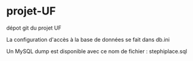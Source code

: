 # projet-UF
dépot git du projet UF

La configuration d'accès à la base de données se fait dans db.ini

Un MySQL dump est disponible avec ce nom de fichier : stephiplace.sql
